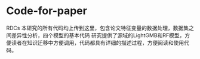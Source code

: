 # Code-for-paper
RDCs
本研究的所有代码均上传到这里，包含论文特征变量的数据处理，数据集之间差异性分析，四个模型的基本代码
研究提供了源域的LightGMB和RF模型，方便读者在知识迁移中方便调用，代码都具有详细的描述过程，方便阅读和使用代码。
